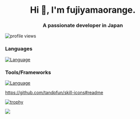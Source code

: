 <h1 align="center">Hi 👋, I'm fujiyamaorange.</h1>
<h3 align="center">A passionate developer in Japan</h3>

<p align="left"> <img src="https://komarev.com/ghpvc/?username=hoge&label=Profile%20views&color=0e75b6&style=flat" alt="profile views" /> </p>

### Languages
[![Language](https://skillicons.dev/icons?i=ts,js,rust,dart,py,c,cpp,html,css&theme=dark)](https://skillicons.dev)

### Tools/Frameworks
[![Language](https://skillicons.dev/icons?i=github,gcp,firebase,cloudflare,graphql,docker,wasm,vercel,nextjs,flutter,react,tailwind,nuxtjs,nodejs,webpack,babel,bash,express,cypress&theme=dark)](https://skillicons.dev)

https://github.com/tandpfun/skill-icons#readme

[![trophy](https://github-profile-trophy.vercel.app/?username=ryo-ma&theme=onedark)](https://github.com/ryo-ma/github-profile-trophy)

![](https://github-profile-summary-cards.vercel.app/api/cards/profile-details?username=fujiyamaorange&theme=github)


